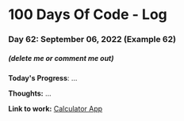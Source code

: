 # 100 Days Of Code - Log

### Day 62: September 06, 2022 (Example 62)
##### (delete me or comment me out)

**Today's Progress**: ...

**Thoughts:** ...

**Link to work:** [Calculator App](https://github.com/username/reponame)
